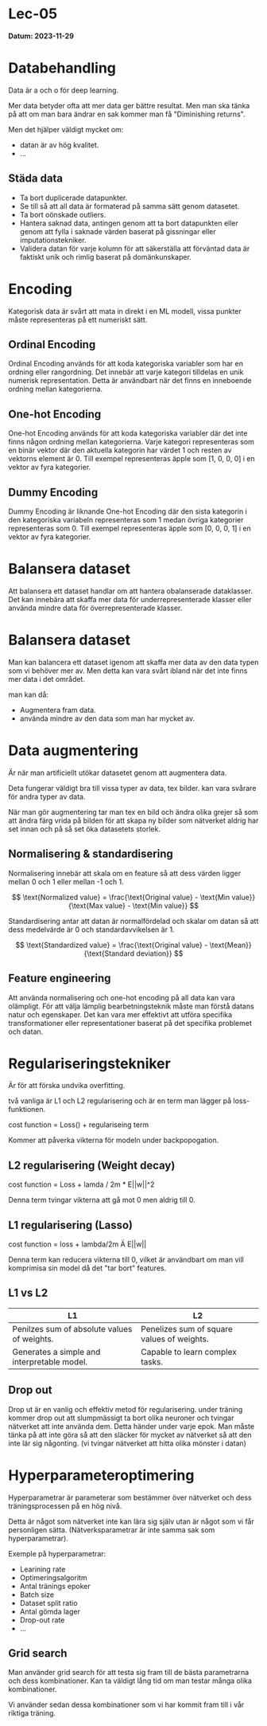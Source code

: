 # Lec-05 
**Datum: 2023-11-29**

# Databehandling 

Data är a och o för deep learning.

Mer data betyder ofta att mer data ger bättre resultat. Men man ska tänka på att om man bara ändrar en sak kommer man få "Diminishing returns".

Men det hjälper väldigt mycket om:

- datan är av hög kvalitet. 
- ...

## Städa data

- Ta bort duplicerade datapunkter. 
- Se till så att all data är formaterad på samma sätt genom datasetet. 
- Ta bort oönskade outliers. 
- Hantera saknad data, antingen genom att ta bort datapunkten eller genom att fylla i saknade värden baserat på gissningar eller imputationstekniker.
- Validera datan för varje kolumn för att säkerställa att förväntad data är faktiskt unik och rimlig baserat på domänkunskaper.

# Encoding 

Kategorisk data är svårt att mata in direkt i en ML modell, vissa punkter måste representeras på ett numeriskt sätt.

## Ordinal Encoding

Ordinal Encoding används för att koda kategoriska variabler som har en ordning eller rangordning. Det innebär att varje kategori tilldelas en unik numerisk representation. Detta är användbart när det finns en inneboende ordning mellan kategorierna.

## One-hot Encoding

One-hot Encoding används för att koda kategoriska variabler där det inte finns någon ordning mellan kategorierna. Varje kategori representeras som en binär vektor där den aktuella kategorin har värdet 1 och resten av vektorns element är 0. Till exempel representeras äpple som [1, 0, 0, 0] i en vektor av fyra kategorier.

## Dummy Encoding 

Dummy Encoding är liknande One-hot Encoding där den sista kategorin i den kategoriska variabeln representeras som 1 medan övriga kategorier representeras som 0. Till exempel representeras äpple som [0, 0, 0, 1] i en vektor av fyra kategorier.

# Balansera dataset

Att balansera ett dataset handlar om att hantera obalanserade dataklasser. Det kan innebära att skaffa mer data för underrepresenterade klasser eller använda mindre data för överrepresenterade klasser.


# Balansera dataset

Man kan balancera ett dataset igenom att skaffa mer data av den data typen som vi behöver mer av. Men detta kan vara svårt ibland när det inte finns mer data i det området. 

man kan då: 

- Augmentera fram data.
- använda mindre av den data som man har mycket av. 

# Data augmentering

Är när man artificiellt utökar datasetet genom att augmentera data. 

Deta fungerar väldigt bra till vissa typer av data, tex bilder. kan vara svårare för andra typer av data. 

När man gör augmentering tar man tex en bild och ändra olika grejer så som att ändra färg vrida på bilden för att skapa ny bilder som nätverket aldrig har set innan och på så set öka datasetets storlek. 

## Normalisering & standardisering 

Normalisering innebär att skala om en feature så att dess värden ligger mellan 0 och 1 eller mellan -1 och 1.

$$ \text{Normalized value} = \frac{\text{Original value} - \text{Min value}}{\text{Max value} - \text{Min value}} $$

Standardisering antar att datan är normalfördelad och skalar om datan så att dess medelvärde är 0 och standardavvikelsen är 1.

$$ \text{Standardized value} = \frac{\text{Original value} - \text{Mean}}{\text{Standard deviation}} $$

## Feature engineering 

Att använda normalisering och one-hot encoding på all data kan vara olämpligt. För att välja lämplig bearbetningsteknik måste man förstå datans natur och egenskaper. Det kan vara mer effektivt att utföra specifika transformationer eller representationer baserat på det specifika problemet och datan.


# Regulariseringstekniker

Är för att förska undvika overfitting. 

två vanliga är L1 och L2 regularisering och är en term man lägger på loss-funktionen.

cost function = Loss() + regulariseing term

Kommer att påverka vikterna för modeln under backpopogation. 

## L2 regularisering (Weight decay)

cost function = Loss + lamda / 2m * E||w||^2 

Denna term tvingar vikterna att gå mot 0 men aldrig till 0. 

## L1 regularisering (Lasso)

cost function = loss + lambda/2m Ä E||w||

Denna term kan reducera vikterna till 0, vilket är användbart om man vill komprimisa sin model då det "tar bort" features. 

## L1 vs L2
| L1                                 | L2                                               |
|------------------------------------|---------------------------------------------------|
| Penilzes sum of absolute values of weights. | Penelizes sum of square values of weights.         |
| Generates a simple and interpretable model. | Capable to learn complex tasks.                     |

## Drop out 

Drop ut är en vanlig och effektiv metod för regularisering. under träning kommer drop out att slumpmässigt ta bort olika neuroner och tvingar nätverket att inte använda dem. Detta händer under varje epok. Man måste tänka på att inte göra så att den släcker för mycket av nätverket så att den inte lär sig någonting. (vi tvingar nätverket att hitta olika mönster i datan)

# Hyperparameteroptimering 

Hyperparametrar är parameterar som bestämmer över nätverket och dess träningsprocessen på en hög nivå. 

Detta är något som nätverket inte kan lära sig själv utan är något som vi får personligen sätta. (Nätverksparametrar är inte samma sak som hyperparametrar). 

Exemple på hyperparametrar: 

- Learining rate
- Optimeringsalgoritm 
- Antal tränings epoker
- Batch size
- Dataset split ratio
- Antal gömda lager
- Drop-out rate
- ...

## Grid search 

Man använder grid search för att testa sig fram till de bästa parametrarna och dess kombinationer. Kan ta väldigt lång tid om man testar många olika kombinationer. 

Vi använder sedan dessa kombinationer som vi har kommit fram till i vår riktiga träning.
